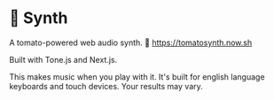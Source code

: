 # 🍅 Synth

A tomato-powered web audio synth. 🍅 https://tomatosynth.now.sh

Built with Tone.js and Next.js.

This makes music when you play with it. It's built for english language keyboards and touch devices. Your results may vary.
